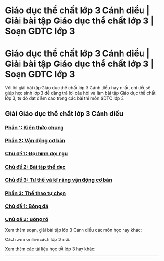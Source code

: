 # Giáo dục thể chất lớp 3 Cánh diều | Giải bài tập Giáo dục thể chất lớp 3 | Soạn GDTC lớp 3

# Giáo dục thể chất lớp 3 Cánh diều | Giải bài tập Giáo dục thể chất lớp 3 | Soạn GDTC lớp 3

Với lời giải bài tập Giáo dục thể chất lớp 3 Cánh diều hay nhất, chi tiết sẽ giúp học sinh lớp 3 dễ dàng trả lời câu hỏi và làm bài tập Giáo dục thể chất lớp 3, từ đó đạt điểm cao trong các bài thi môn GDTC lớp 3.

## Giải Giáo dục thể chất lớp 3 Cánh diều

### [**Phần 1: Kiến thức chung**](https://vietjack.com/giao-duc-the-chat-3-cd/phan-1-kien-thuc-chung.jsp)

### [**Phần 2: Vận động cơ bản**](https://vietjack.com/giao-duc-the-chat-3-cd/phan-2-van-dong-co-ban.jsp)

### [**Chủ đề 1: Đội hình đội ngũ**](https://vietjack.com/giao-duc-the-chat-3-cd/chu-de-1-doi-hinh-doi-ngu.jsp)

### [**Chủ đề 2: Bài tập thể dục**](https://vietjack.com/giao-duc-the-chat-3-cd/chu-de-2-bai-tap-the-duc.jsp)

### [**Chủ đề 3: Tư thế và kĩ năng vận động cơ bản**](https://vietjack.com/giao-duc-the-chat-3-cd/chu-de-3-tu-the-va-ki-nang-van-dong-co-ban.jsp)

### [**Phần 3: Thể thao tự chọn**](https://vietjack.com/giao-duc-the-chat-3-cd/phan-3-the-thao-tu-chon.jsp)

### [**Chủ đề 1: Bóng đá**](https://vietjack.com/giao-duc-the-chat-3-cd/chu-de-1-bong-da.jsp)

### [**Chủ đề 2: Bóng rổ**](https://vietjack.com/giao-duc-the-chat-3-cd/chu-de-2-bong-ro.jsp)

Xem thêm soạn, giải bài tập lớp 3 Cánh diều các môn học hay khác:

Cách xem online sách lớp 3 mới:

Xem thêm các tài liệu học tốt lớp 3 hay khác:

* * *
